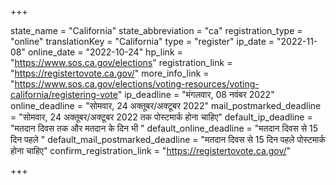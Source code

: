+++

state_name = "California"
state_abbreviation = "ca"
registration_type = "online"
translationKey = "California"
type = "register"
ip_date = "2022-11-08"
online_date = "2022-10-24"
hp_link = "https://www.sos.ca.gov/elections"
registration_link = "https://registertovote.ca.gov/"
more_info_link = "https://www.sos.ca.gov/elections/voting-resources/voting-california/registering-vote"
ip_deadline = "मंगलवार, 08 नवंबर 2022"
online_deadline = "सोमवार, 24 अक्तूबर/अक्टूबर 2022"
mail_postmarked_deadline = "सोमवार, 24 अक्तूबर/अक्टूबर 2022 तक पोस्टमार्क होना चाहिए"
default_ip_deadline = "मतदान दिवस तक और मतदान के दिन भी "
default_online_deadline = "मतदान दिवस से 15 दिन पहले "
default_mail_postmarked_deadline = "मतदान दिवस से 15 दिन पहले पोस्टमार्क होना चाहिए"
confirm_registration_link = "https://registertovote.ca.gov/"

+++